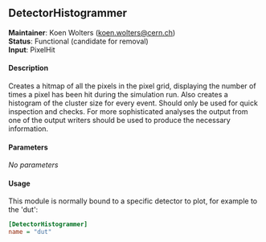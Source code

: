 ## DetectorHistogrammer
**Maintainer**: Koen Wolters (<koen.wolters@cern.ch>)  
**Status**: Functional (candidate for removal)  
**Input**: PixelHit  

#### Description
Creates a hitmap of all the pixels in the pixel grid, displaying the number of times a pixel has been hit during the simulation run. Also creates a histogram of the cluster size for every event. Should only be used for quick inspection and checks. For more sophisticated analyses the output from one of the output writers should be used to produce the necessary information. 

#### Parameters
*No parameters*

#### Usage
This module is normally bound to a specific detector to plot, for example to the 'dut':

```ini
[DetectorHistogrammer]
name = "dut"
```
